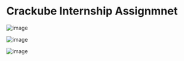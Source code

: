 # Crackube Internship Assignmnet


![image](https://github.com/abhistark007/crackube-assignment/assets/58290134/d56d0720-22e9-4b59-81e8-968afb5eb153)


![image](https://github.com/abhistark007/crackube-assignment/assets/58290134/3fed3a20-8202-4c00-bb28-0645c47d4d8a)


![image](https://github.com/abhistark007/crackube-assignment/assets/58290134/80702384-3802-4f4a-a198-cf3784adbcb0)

